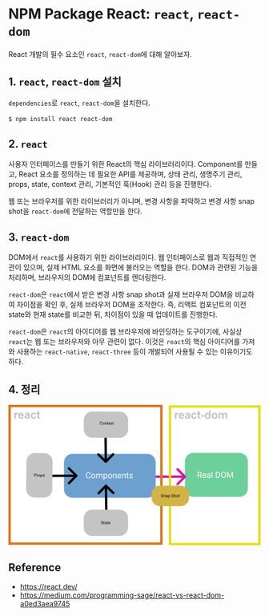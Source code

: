 # NPM Package React: `react`, `react-dom`

React 개발의 필수 요소인 `react`, `react-dom`에 대해 알아보자.

## 1. `react`, `react-dom` 설치

`dependencies`로 `react`, `react-dom`을 설치한다.

```bash
$ npm install react react-dom
```

## 2. `react`

사용자 인터페이스를 만들기 위한 React의 핵심 라이브러리이다. Component를 만들고, React 요소를 정의하는 데 필요한 API를 제공하며, 상태 관리, 생명주기 관리, props, state, context 관리, 기본적인 훅(Hook) 관리 등을 진행한다.

웹 또는 브라우저를 위한 라이브러리가 아니며, 변경 사항을 파악하고 변경 사항 snap shot을 `react-dom`에 전달하는 역할만을 한다.

## 3. `react-dom`

DOM에서 `react`를 사용하기 위한 라이브러리이다. 웹 인터페이스로 웹과 직접적인 연관이 있으며, 실제 HTML 요소를 화면에 불러오는 역할을 한다. DOM과 관련된 기능을 처리하며, 브라우저의 DOM에 컴포넌트를 렌더링한다.

`react-dom`은 `react`에서 받은 변경 사항 snap shot과 실제 브라우저 DOM을 비교하여 차이점을 확인 후, 실제 브라우저 DOM을 조작한다. 즉, 리액트 컴포넌트의 이전 state와 현재 state를 비교한 뒤, 차이점이 있을 때 업데이트를 진행한다.

`react-dom`은 `react`의 아이디어를 웹 브라우저에 바인딩하는 도구이기에, 사실상 `react`는 웹 또는 브라우저와 아무 관련이 없다. 이것은 `react`의 핵심 아이디어를 가져와 사용하는 `react-native`, `react-three` 등이 개발되어 사용될 수 있는 이유이기도 하다.

## 4. 정리

![react react-dom](/images/languages/npm/npm-package-react/1.png?raw=true)

## Reference

- <https://react.dev/>
- <https://medium.com/programming-sage/react-vs-react-dom-a0ed3aea9745>
